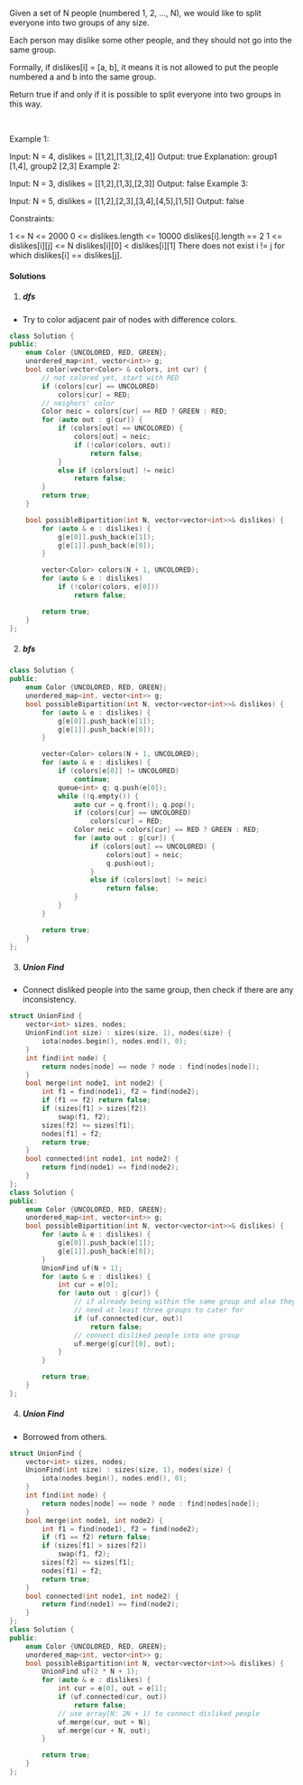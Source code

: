 Given a set of N people (numbered 1, 2, ..., N), we would like to split everyone into two groups of any size.

Each person may dislike some other people, and they should not go into the same group. 

Formally, if dislikes[i] = [a, b], it means it is not allowed to put the people numbered a and b into the same group.

Return true if and only if it is possible to split everyone into two groups in this way.

 

Example 1:

Input: N = 4, dislikes = [[1,2],[1,3],[2,4]]
Output: true
Explanation: group1 [1,4], group2 [2,3]
Example 2:

Input: N = 3, dislikes = [[1,2],[1,3],[2,3]]
Output: false
Example 3:

Input: N = 5, dislikes = [[1,2],[2,3],[3,4],[4,5],[1,5]]
Output: false
 

Constraints:

1 <= N <= 2000
0 <= dislikes.length <= 10000
dislikes[i].length == 2
1 <= dislikes[i][j] <= N
dislikes[i][0] < dislikes[i][1]
There does not exist i != j for which dislikes[i] == dislikes[j].


#### Solutions

1. ##### dfs

- Try to color adjacent pair of nodes with difference colors.

```c++
class Solution {
public:
    enum Color {UNCOLORED, RED, GREEN};
    unordered_map<int, vector<int>> g;
    bool color(vector<Color> & colors, int cur) {
        // not colored yet, start with RED
        if (colors[cur] == UNCOLORED)
            colors[cur] = RED;
        // neighors' color
        Color neic = colors[cur] == RED ? GREEN : RED;
        for (auto out : g[cur]) {
            if (colors[out] == UNCOLORED) {
                colors[out] = neic;
                if (!color(colors, out))
                    return false;
            }
            else if (colors[out] != neic)
                return false;
        }
        return true;
    }

    bool possibleBipartition(int N, vector<vector<int>>& dislikes) {
        for (auto & e : dislikes) {
            g[e[0]].push_back(e[1]);
            g[e[1]].push_back(e[0]);
        }

        vector<Color> colors(N + 1, UNCOLORED);
        for (auto & e : dislikes)
            if (!color(colors, e[0]))
                return false;

        return true;
    }
};

```

2. ##### bfs

```c++
class Solution {
public:
    enum Color {UNCOLORED, RED, GREEN};
    unordered_map<int, vector<int>> g;
    bool possibleBipartition(int N, vector<vector<int>>& dislikes) {
        for (auto & e : dislikes) {
            g[e[0]].push_back(e[1]);
            g[e[1]].push_back(e[0]);
        }

        vector<Color> colors(N + 1, UNCOLORED);
        for (auto & e : dislikes) {
            if (colors[e[0]] != UNCOLORED)
                continue;
            queue<int> q; q.push(e[0]);
            while (!q.empty()) {
                auto cur = q.front(); q.pop();
                if (colors[cur] == UNCOLORED)
                    colors[cur] = RED;
                Color neic = colors[cur] == RED ? GREEN : RED;
                for (auto out : g[cur]) {
                    if (colors[out] == UNCOLORED) {
                        colors[out] = neic;
                        q.push(out);
                    }
                    else if (colors[out] != neic)
                        return false;
                }
            }
        }

        return true;
    }
};

```


3. ##### Union Find

- Connect disliked people into the same group, then check if there are any inconsistency.

```c++
struct UnionFind {
    vector<int> sizes, nodes;
    UnionFind(int size) : sizes(size, 1), nodes(size) {
        iota(nodes.begin(), nodes.end(), 0);
    }
    int find(int node) {
        return nodes[node] == node ? node : find(nodes[node]);
    }
    bool merge(int node1, int node2) {
        int f1 = find(node1), f2 = find(node2);
        if (f1 == f2) return false;
        if (sizes[f1] > sizes[f2])
            swap(f1, f2);
        sizes[f2] += sizes[f1];
        nodes[f1] = f2;
        return true;
    }
    bool connected(int node1, int node2) {
        return find(node1) == find(node2);
    }
};
class Solution {
public:
    enum Color {UNCOLORED, RED, GREEN};
    unordered_map<int, vector<int>> g;
    bool possibleBipartition(int N, vector<vector<int>>& dislikes) {
        for (auto & e : dislikes) {
            g[e[0]].push_back(e[1]);
            g[e[1]].push_back(e[0]);
        }
        UnionFind uf(N + 1);
        for (auto & e : dislikes) {
            int cur = e[0];
            for (auto out : g[cur]) {
                // if already being within the same group and also they are disliked
                // need at least three groups to cater for
                if (uf.connected(cur, out))
                    return false;
                // connect disliked people into one group
                uf.merge(g[cur][0], out);
            }
        }

        return true;
    }
};

```


4. ##### Union Find

- Borrowed from others.

```c++
struct UnionFind {
    vector<int> sizes, nodes;
    UnionFind(int size) : sizes(size, 1), nodes(size) {
        iota(nodes.begin(), nodes.end(), 0);
    }
    int find(int node) {
        return nodes[node] == node ? node : find(nodes[node]);
    }
    bool merge(int node1, int node2) {
        int f1 = find(node1), f2 = find(node2);
        if (f1 == f2) return false;
        if (sizes[f1] > sizes[f2])
            swap(f1, f2);
        sizes[f2] += sizes[f1];
        nodes[f1] = f2;
        return true;
    }
    bool connected(int node1, int node2) {
        return find(node1) == find(node2);
    }
};
class Solution {
public:
    enum Color {UNCOLORED, RED, GREEN};
    unordered_map<int, vector<int>> g;
    bool possibleBipartition(int N, vector<vector<int>>& dislikes) {
        UnionFind uf(2 * N + 1);
        for (auto & e : dislikes) {
            int cur = e[0], out = e[1];
            if (uf.connected(cur, out))
                return false;
            // use array[N: 2N + 1) to connect disliked people
            uf.merge(cur, out + N);
            uf.merge(cur + N, out);
        }

        return true;
    }
};

```